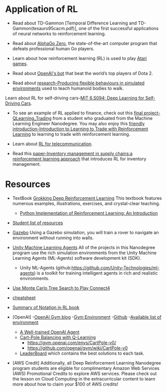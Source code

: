 # Application of RL
- Read about TD-Gammon [Temporal Difference Learning and TD-Gammon(tesauro95cacm.pdf)], one of the first successful applications of neural networks to reinforcement learning.

- Read about [AlphaGo Zero](https://deepmind.com/blog/article/alphago-zero-starting-scratch), the state-of-the-art computer program that defeats professional human Go players.

- Learn about how reinforcement learning (RL) is used to play [Atari games](https://deepmind.com/research/publications/human-level-control-through-deep-reinforcement-learning).

- Read about [OpenAI's bot](https://openai.com/blog/dota-2/) that beat the world’s top players of Dota 2.

- Read about [research-Producing flexible behaviours in simulated environments](https://deepmind.com/blog/article/producing-flexible-behaviours-simulated-environments) used to teach humanoid bodies to walk.

Learn about RL for self-driving cars-[MIT 6.S094: Deep Learning for Self-Driving Cars](https://selfdrivingcars.mit.edu/).

- To see an example of RL applied to finance, check out this [final project-QLearning_Trading](https://github.com/ucaiado/QLearning_Trading) from a student who graduated from the Machine Learning Engineer Nanodegree. You may also enjoy this [friendly introduction-Introduction to Learning to Trade with Reinforcement Learning](https://www.cnblogs.com/DjangoBlog/p/9285956.html) to learning to trade with reinforcement learning.

- Learn about [RL for telecommunication](https://papers.nips.cc/paper/1740-low-power-wireless-communication-via-reinforcement-learning.pdf).

- Read this [paper-Inventory management in supply chains:a reinforcement learning approach](http://read.pudn.com/downloads142/sourcecode/others/617477/inventory%20supply%20chain/04051310570412465(1).pdf) that introduces RL for inventory management.

# Resources
- TextBook
  [Grokking Deep Reinforcement Learning](https://www.manning.com/books/grokking-deep-reinforcement-learning#toc) This textbook features numerous examples, illustrations, exercises, and crystal-clear teaching.
  - [Python Implementation of Reinforcement Learning: An Introduction](https://github.com/ShangtongZhang/reinforcement-learning-an-introduction)
- [Student list of resources](https://docs.google.com/spreadsheets/d/19jUvEO82qt3itGP3mXRmaoMbVOyE6bLOp5_QwqITzaM/edit#gid=0)
- [Gazebo](http://gazebosim.org/)
Using a Gazebo simulation, you will train a rover to navigate an environment without running into walls.
- [Unity Machine Learning Agents](https://blogs.unity3d.com/2017/09/19/introducing-unity-machine-learning-agents/)
All of the projects in this Nanodegree program use the rich simulation environments from the Unity Machine Learning Agents (ML-Agents) software development kit (SDK).
  - Unity ML-Agents (github:https://github.com/Unity-Technologies/ml-agents) is a toolkit for training intelligent agents in rich and realistic environments.
- [Use Monte Carlo Tree Search to Play Connect4](https://github.com/Alfo5123/Connect4)
- [cheatsheet](https://github.com/udacity/deep-reinforcement-learning/tree/master/cheatsheet)
- [Summary of Notation in RL book](https://s3-us-west-1.amazonaws.com/udacity-drlnd/bookdraft2018.pdf)
- [OpenAI]
  -[OpenAI Gym blog](https://openai.com/blog/openai-gym-beta/)
  -[Gym Environment](https://gym.openai.com/envs/#classic_control)
  -[Github](https://github.com/openai/gym)
  -[Available list of environment](https://github.com/openai/gym/wiki/Table-of-environments)
  - [A Well-trained OpenAI Agent](https://openai.com/blog/roboschool/)
  - [Cart-Pole Balancing with Q-Learning](https://medium.com/@tuzzer/cart-pole-balancing-with-q-learning-b54c6068d947)
    - https://gym.openai.com/envs/CartPole-v0/
    - https://github.com/openai/gym/wiki/CartPole-v0
  - [LeaderBoard](https://github.com/openai/gym/wiki/Leaderboard) which contains the best solutions to each task.

- [AWS Credit]
Additionally, all Deep Reinforcement Learning Nanodegree program students are eligible for complimentary Amazon Web Services (AWS) Promotional Credits to explore AWS services.
Please check out the lesson on Cloud Computing in the extracurricular content to learn more about how to claim your $100 of AWS credits!
